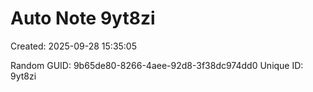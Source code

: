 ﻿# Auto Note 9yt8zi
Created: 2025-09-28 15:35:05

Random GUID: 9b65de80-8266-4aee-92d8-3f38dc974dd0
Unique ID: 9yt8zi
